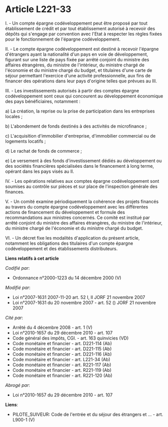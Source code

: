 # Article L221-33

I. - Un compte épargne codéveloppement peut être proposé par tout établissement de crédit et par tout établissement autorisé
à recevoir des dépôts qui s'engage par convention avec l'Etat à respecter les règles fixées pour le fonctionnement de
l'épargne codéveloppement.

II. - Le compte épargne codéveloppement est destiné à recevoir l'épargne d'étrangers ayant la nationalité d'un pays en voie
de développement, figurant sur une liste de pays fixée par arrêté conjoint du ministre des affaires étrangères, du ministre
de l'intérieur, du ministre chargé de l'économie et du ministre chargé du budget, et titulaires d'une carte de séjour
permettant l'exercice d'une activité professionnelle, aux fins de financer des opérations dans leur pays d'origine telles que
prévues au III.

III. - Les investissements autorisés à partir des comptes épargne codéveloppement sont ceux qui concourent au développement
économique des pays bénéficiaires, notamment :

a) La création, la reprise ou la prise de participation dans les entreprises locales ;

b) L'abondement de fonds destinés à des activités de microfinance ;

c) L'acquisition d'immobilier d'entreprise, d'immobilier commercial ou de logements locatifs ;

d) Le rachat de fonds de commerce ;

e) Le versement à des fonds d'investissement dédiés au développement ou des sociétés financières spécialisées dans le
financement à long terme, opérant dans les pays visés au II.

IV. - Les opérations relatives aux comptes épargne codéveloppement sont soumises au contrôle sur pièces et sur place de
l'inspection générale des finances.

V. - Un comité examine périodiquement la cohérence des projets financés au travers du compte épargne codéveloppement avec les
différentes actions de financement du développement et formule des recommandations aux ministres concernés. Ce comité est
institué par arrêté conjoint du ministre des affaires étrangères, du ministre de l'intérieur, du ministre chargé de
l'économie et du ministre chargé du budget.

VI. - Un décret fixe les modalités d'application du présent article, notamment les obligations des titulaires d'un compte
épargne codéveloppement et des établissements distributeurs.

**Liens relatifs à cet article**

_Codifié par_:

  - Ordonnance n°2000-1223 du 14 décembre 2000 (V)

_Modifié par_:

  - Loi n°2007-1631 2007-11-20 art. 52 I, II JORF 21 novembre 2007
  - Loi n°2007-1631 du 20 novembre 2007 - art. 52 () JORF 21 novembre 2007

_Cité par_:

  - Arrêté du 4 décembre 2008 - art. 1 (V)
  - Loi n°2010-1657 du 29 décembre 2010 - art. 107
  - Code général des impôts, CGI. - art. 163 quinvicies (VD)
  - Code monétaire et financier - art. D221-114 (Ab)
  - Code monétaire et financier - art. D221-115 (Ab)
  - Code monétaire et financier - art. D221-116 (Ab)
  - Code monétaire et financier - art. L221-34 (Ab)
  - Code monétaire et financier - art. R221-117 (Ab)
  - Code monétaire et financier - art. R221-119 (Ab)
  - Code monétaire et financier - art. R221-120 (Ab)

_Abrogé par_:

  - Loi n°2010-1657 du 29 décembre 2010 - art. 107

**Liens**:

  - PILOTE_SUIVEUR: Code de l'entrée et du séjour des étrangers et ... - art. L900-1 (V)
